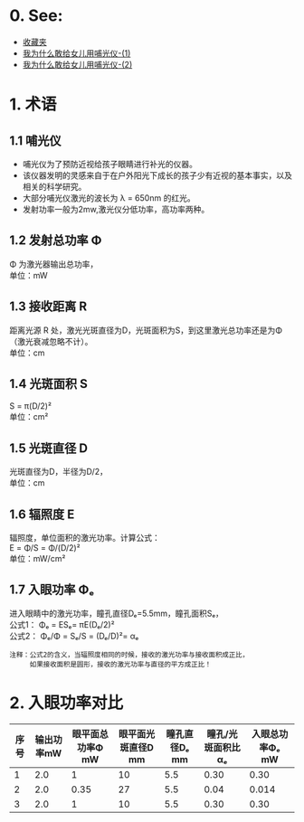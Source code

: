 # 0. See:
  - [收藏夹](https://www.zhihu.com/collection/751819741)    
  - [我为什么敢给女儿用哺光仪-(1)](https://www.zhihu.com/zvideo/1389574125518639104)   
  - [我为什么敢给女儿用哺光仪-(2)](https://www.zhihu.com/zvideo/1389575207279968256)   

# 1. 术语
## 1.1 哺光仪   
  - 哺光仪为了预防近视给孩子眼睛进行补光的仪器。
  - 该仪器发明的灵感来自于在户外阳光下成长的孩子少有近视的基本事实，以及相关的科学研究。
  - 大部分哺光仪激光的波长为 λ = 650nm 的红光。
  - 发射功率一般为2mw,激光仪分低功率，高功率两种。
     
## 1.2 发射总功率 Φ 
Φ 为激光器输出总功率，   
单位：mW
    
## 1.3 接收距离 R
距离光源 R 处，激光光斑直径为D，光斑面积为S，到这里激光总功率还是为Φ（激光衰减忽略不计）。   
单位：cm
    
## 1.4 光斑面积 S
S = π(D/2)²   
单位：cm²  
   
## 1.5 光斑直径 D
光斑直径为D，半径为D/2，  
单位：cm  
   
## 1.6 辐照度 E
辐照度，单位面积的激光功率。计算公式：   
E = Φ/S = Φ/(D/2)²   
单位：mW/cm²   
   
## 1.7 入眼功率 Φₑ
进入眼睛中的激光功率，瞳孔直径Dₑ=5.5mm，瞳孔面积Sₑ，   
公式1： Φₑ = ESₑ= πE(Dₑ/2)²   
公式2： Φₑ/Φ = Sₑ/S = (Dₑ/D)²= αₑ  
```
注释：公式2的含义，当辐照度相同的时候，接收的激光功率与接收面积成正比，   
     如果接收面积是圆形，接收的激光功率与直径的平方成正比！
```

# 2. 入眼功率对比
| 序号 | 输出功率mW | 眼平面总功率Φ mW| 眼平面光斑直径D mm | 瞳孔直径Dₑ mm | 瞳孔/光斑面积比αₑ | 入眼总功率Φₑ mW|
|-----| ----------|---------------|------------------|-------------|-----------------|---------------|
|  1  |   2.0     |     1         |       10         |   5.5       |     0.30        |      0.30     |
|  2  |   2.0     |     0.35      |       27         |   5.5       |     0.04        |      0.014    |
|  3  |   2.0     |     1         |       10         |   5.5       |     0.30        |      0.30     |






